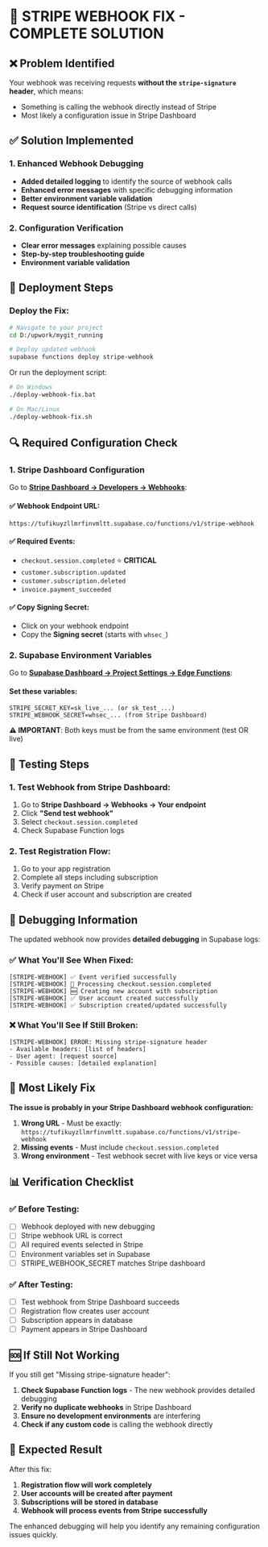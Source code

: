 # 🔧 STRIPE WEBHOOK FIX - COMPLETE SOLUTION

## ❌ Problem Identified

Your webhook was receiving requests **without the `stripe-signature` header**, which means:
- Something is calling the webhook directly instead of Stripe
- Most likely a configuration issue in Stripe Dashboard

## ✅ Solution Implemented

### 1. Enhanced Webhook Debugging
- **Added detailed logging** to identify the source of webhook calls
- **Enhanced error messages** with specific debugging information
- **Better environment variable validation**
- **Request source identification** (Stripe vs direct calls)

### 2. Configuration Verification
- **Clear error messages** explaining possible causes
- **Step-by-step troubleshooting guide**
- **Environment variable validation**

## 🚀 Deployment Steps

### Deploy the Fix:
```bash
# Navigate to your project
cd D:/upwork/mygit_running

# Deploy updated webhook
supabase functions deploy stripe-webhook
```

Or run the deployment script:
```bash
# On Windows
./deploy-webhook-fix.bat

# On Mac/Linux
./deploy-webhook-fix.sh
```

## 🔍 Required Configuration Check

### 1. Stripe Dashboard Configuration

Go to **[Stripe Dashboard → Developers → Webhooks](https://dashboard.stripe.com/webhooks)**:

#### ✅ Webhook Endpoint URL:
```
https://tufikuyzllmrfinvmltt.supabase.co/functions/v1/stripe-webhook
```

#### ✅ Required Events:
- `checkout.session.completed` ⭐ **CRITICAL**
- `customer.subscription.updated`
- `customer.subscription.deleted` 
- `invoice.payment_succeeded`

#### ✅ Copy Signing Secret:
- Click on your webhook endpoint
- Copy the **Signing secret** (starts with `whsec_`)

### 2. Supabase Environment Variables

Go to **[Supabase Dashboard → Project Settings → Edge Functions](https://supabase.com/dashboard/project/tufikuyzllmrfinvmltt/settings/functions)**:

#### Set these variables:
```
STRIPE_SECRET_KEY=sk_live_... (or sk_test_...)
STRIPE_WEBHOOK_SECRET=whsec_... (from Stripe Dashboard)
```

**⚠️ IMPORTANT**: Both keys must be from the same environment (test OR live)

## 🧪 Testing Steps

### 1. Test Webhook from Stripe Dashboard:
1. Go to **Stripe Dashboard → Webhooks → Your endpoint**
2. Click **"Send test webhook"**
3. Select `checkout.session.completed`
4. Check Supabase Function logs

### 2. Test Registration Flow:
1. Go to your app registration
2. Complete all steps including subscription
3. Verify payment on Stripe
4. Check if user account and subscription are created

## 🔧 Debugging Information

The updated webhook now provides **detailed debugging** in Supabase logs:

### ✅ What You'll See When Fixed:
```
[STRIPE-WEBHOOK] ✅ Event verified successfully
[STRIPE-WEBHOOK] 🎯 Processing checkout.session.completed
[STRIPE-WEBHOOK] 🆕 Creating new account with subscription
[STRIPE-WEBHOOK] ✅ User account created successfully
[STRIPE-WEBHOOK] ✅ Subscription created/updated successfully
```

### ❌ What You'll See If Still Broken:
```
[STRIPE-WEBHOOK] ERROR: Missing stripe-signature header
- Available headers: [list of headers]
- User agent: [request source]
- Possible causes: [detailed explanation]
```

## 🎯 Most Likely Fix

**The issue is probably in your Stripe Dashboard webhook configuration:**

1. **Wrong URL** - Must be exactly: `https://tufikuyzllmrfinvmltt.supabase.co/functions/v1/stripe-webhook`
2. **Missing events** - Must include `checkout.session.completed`
3. **Wrong environment** - Test webhook secret with live keys or vice versa

## 📊 Verification Checklist

### ✅ Before Testing:
- [ ] Webhook deployed with new debugging
- [ ] Stripe webhook URL is correct
- [ ] All required events selected in Stripe
- [ ] Environment variables set in Supabase
- [ ] STRIPE_WEBHOOK_SECRET matches Stripe dashboard

### ✅ After Testing:
- [ ] Test webhook from Stripe Dashboard succeeds
- [ ] Registration flow creates user account
- [ ] Subscription appears in database
- [ ] Payment appears in Stripe Dashboard

## 🆘 If Still Not Working

If you still get "Missing stripe-signature header":

1. **Check Supabase Function logs** - The new webhook provides detailed debugging
2. **Verify no duplicate webhooks** in Stripe Dashboard
3. **Ensure no development environments** are interfering
4. **Check if any custom code** is calling the webhook directly

## 🎉 Expected Result

After this fix:
1. **Registration flow will work completely**
2. **User accounts will be created after payment**
3. **Subscriptions will be stored in database**
4. **Webhook will process events from Stripe successfully**

The enhanced debugging will help you identify any remaining configuration issues quickly.
